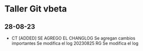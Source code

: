 # Taller Git vbeta

## 28-08-23 

- CT [ADDED] SE AGREGO EL CHANGLOG 
Se agregan cambios importantes
Se modifica el log
20230825
RG Se modifica el log